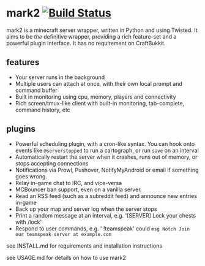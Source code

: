 # mark2 [![Build Status](https://travis-ci.org/mcdevs/mark2.png?branch=master)](https://travis-ci.org/mcdevs/mark2)

mark2 is a minecraft server wrapper, written in Python and using Twisted. It aims to be *the* definitive wrapper,
providing a rich feature-set and a powerful plugin interface. It has no requirement on CraftBukkit.

## features

* Your server runs in the background
* Multiple users can attach at once, with their own local prompt and command buffer
* Built in monitoring using cpu, memory, players and connectivity
* Rich screen/tmux-like client with built-in monitoring, tab-complete, command history, etc

## plugins

* Powerful scheduling plugin, with a cron-like syntax. You can hook onto events like `@serverstopped` to run a
  cartograph, or run `save` on an interval
* Automatically restart the server when it crashes, runs out of memory, or stops accepting connections
* Notifications via Prowl, Pushover, NotifyMyAndroid or email if something goes wrong.
* Relay in-game chat to IRC, and vice-versa
* MCBouncer ban support, even on a vanilla server.
* Read an RSS feed (such as a subreddit feed) and announce new entries in-game
* Back up your map and server log when the server stops
* Print a random message at an interval, e.g. '[SERVER] Lock your chests with /lock'
* Respond to user commands, e.g. '<Notch> !teamspeak' could `msg Notch Join our teamspeak server at example.com`

see INSTALL.md for requirements and installation instructions

see USAGE.md for details on how to use mark2
